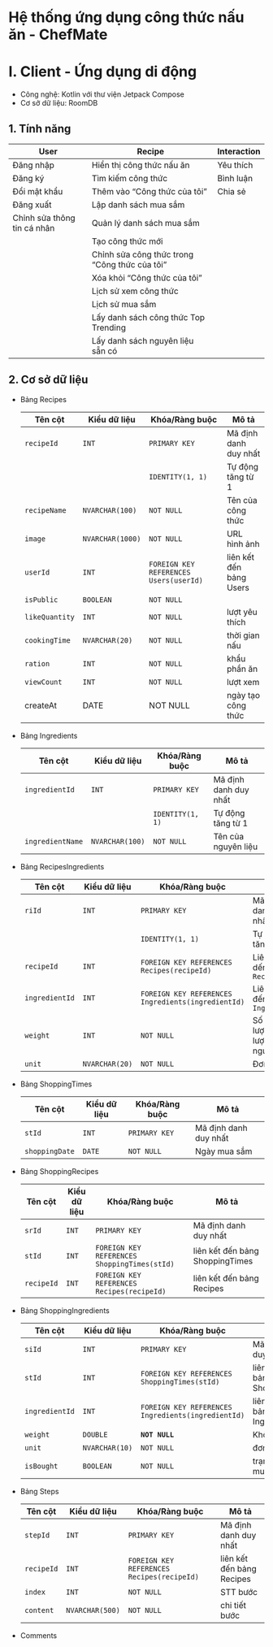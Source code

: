 # Hệ thống ứng dụng công thức nấu ăn - ChefMate

# I. Client - Ứng dụng di động

- Công nghệ: Kotlin với thư viện Jetpack Compose
- Cơ sở dữ liệu: RoomDB

## 1. Tính năng

| User | Recipe | Interaction |
| --- | --- | --- |
| Đăng nhập | Hiển thị công thức nấu ăn | Yêu thích |
| Đăng ký | Tìm kiếm công thức | Bình luận |
| Đổi mật khẩu | Thêm vào “Công thức của tôi” | Chia sẻ |
| Đăng xuất | Lập danh sách mua sắm |  |
| Chỉnh sửa thông tin cá nhân | Quản lý danh sách mua sắm |  |
|  | Tạo công thức mới |  |
|  | Chỉnh sửa công thức trong “Công thức của tôi” |  |
|  | Xóa khỏi “Công thức của tôi” |  |
|  | Lịch sử xem công thức |  |
|  | Lịch sử mua sắm |  |
|  | Lấy danh sách công thức Top Trending |  |
|  | Lấy danh sách nguyên liệu sẵn có |  |

## 2. Cơ sở dữ liệu

- Bảng Recipes


    | Tên cột | Kiểu dữ liệu | Khóa/Ràng buộc | Mô tả |
    | --- | --- | --- | --- |
    | `recipeId`  | `INT` | `PRIMARY KEY`  | Mã định danh duy nhất |
    |  |  | `IDENTITY(1, 1)`  | Tự động tăng từ 1 |
    | `recipeName` | `NVARCHAR(100)` | `NOT NULL` | Tên của công thức |
    | `image`  | `NVARCHAR(1000)`  | `NOT NULL`  | URL hình ảnh |
    | `userId` | `INT` | `FOREIGN KEY REFERENCES Users(userId)` | liên kết đến bảng Users |
    | `isPublic` | `BOOLEAN` | `NOT NULL` |  |
    | `likeQuantity` | `INT` | `NOT NULL` | lượt yêu thích |
    | `cookingTime` | `NVARCHAR(20)` | `NOT NULL` | thời gian nấu |
    | `ration` | `INT` | `NOT NULL` | khẩu phần ăn |
    | `viewCount` | `INT` | `NOT NULL` | lượt xem |
    | createAt | DATE | NOT NULL | ngày tạo công thức |
- Bảng Ingredients


    | Tên cột | Kiểu dữ liệu | Khóa/Ràng buộc | Mô tả |
    | --- | --- | --- | --- |
    | `ingredientId`  | `INT`  | `PRIMARY KEY`  | Mã định danh duy nhất |
    |  |  | `IDENTITY(1, 1)`  | Tự động tăng từ 1 |
    | `ingredientName`  | `NVARCHAR(100)`  | `NOT NULL`  | Tên của nguyên liệu |
- Bảng RecipesIngredients


    | Tên cột | Kiểu dữ liệu | Khóa/Ràng buộc | Mô tả |
    | --- | --- | --- | --- |
    | `riId`  | `INT`  | `PRIMARY KEY`  | Mã định danh duy nhất |
    |  |  | `IDENTITY(1, 1)`  | Tự động tăng từ 1 |
    | `recipeId`  | `INT`  | `FOREIGN KEY REFERENCES Recipes(recipeId)` | Liên kết dến bảng `Recipes` |
    | `ingredientId`  | `INT`  | `FOREIGN KEY REFERENCES Ingredients(ingredientId)`  | Liên kết đến bảng `Ingredients` |
    | `weight`  | `INT`  | `NOT NULL`  | Số lượng/Khối lượng của nguyên liệu |
    | `unit`  | `NVARCHAR(20)`  | `NOT NULL`  | Đơn vị tính |
- Bảng ShoppingTimes


    | Tên cột | Kiểu dữ liệu | Khóa/Ràng buộc | Mô tả |
    | --- | --- | --- | --- |
    | `stId` | `INT` | `PRIMARY KEY` | Mã định danh duy nhất |
    | `shoppingDate` | `DATE` | `NOT NULL` | Ngày mua sắm |
- Bảng ShoppingRecipes


    | Tên cột | Kiểu dữ liệu | Khóa/Ràng buộc | Mô tả |
    | --- | --- | --- | --- |
    | `srId`  | `INT` | `PRIMARY KEY` | Mã định danh duy nhất |
    | `stId` | `INT` | `FOREIGN KEY REFERENCES ShoppingTimes(stId)` | liên kết đến bảng ShoppingTimes |
    | `recipeId` | `INT` | `FOREIGN KEY REFERENCES Recipes(recipeId)` | liên kết đến bảng Recipes |
- Bảng ShoppingIngredients


    | Tên cột | Kiểu dữ liệu | Khóa/Ràng buộc | Mô tả |
    | --- | --- | --- | --- |
    | `siId` | `INT` | `PRIMARY KEY` | Mã định danh duy nhất |
    | `stId` | `INT` | `FOREIGN KEY REFERENCES ShoppingTimes(stId)` | liên kết đến bảng ShoppingTimes |
    | `ingredientId` | `INT` | `FOREIGN KEY REFERENCES Ingredients(ingredientId)`  | liên kết đến bảng Ingredients |
    | `weight` | `DOUBLE` | **`NOT NULL`** | Khối lượng |
    | `unit` | `NVARCHAR(10)` | `NOT NULL` | đơn vị |
    | `isBought` | `BOOLEAN` | `NOT NULL` | trạng thái đã mua |
- Bảng Steps


    | Tên cột | Kiểu dữ liệu | Khóa/Ràng buộc | Mô tả |
    | --- | --- | --- | --- |
    | `stepId` | `INT` | `PRIMARY KEY` | Mã định danh duy nhất |
    | `recipeId` | `INT` | `FOREIGN KEY REFERENCES Recipes(recipeId)` | liên kết đến bảng Recipes |
    | `index` | `INT` | `NOT NULL` | STT bước |
    | `content` | `NVARCHAR(500)` | `NOT NULL` | chi tiết bước |
- Comments
